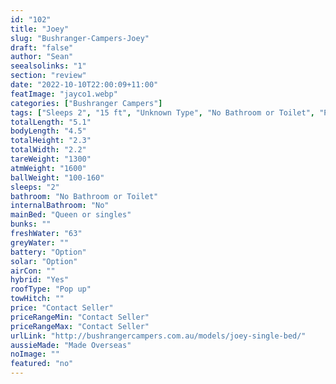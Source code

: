 ```yaml
---
id: "102"
title: "Joey"
slug: "Bushranger-Campers-Joey"
draft: "false"
author: "Sean"
seealsolinks: "1"
section: "review"
date: "2022-10-10T22:00:09+11:00"
featImage: "jayco1.webp"
categories: ["Bushranger Campers"]
tags: ["Sleeps 2", "15 ft", "Unknown Type", "No Bathroom or Toilet", "Pop up", "Price Unknown"]
totalLength: "5.1"
bodyLength: "4.5"
totalHeight: "2.3"
totalWidth: "2.2"
tareWeight: "1300"
atmWeight: "1600"
ballWeight: "100-160"
sleeps: "2"
bathroom: "No Bathroom or Toilet"
internalBathroom: "No"
mainBed: "Queen or singles"
bunks: ""
freshWater: "63"
greyWater: ""
battery: "Option"
solar: "Option"
airCon: ""
hybrid: "Yes"
roofType: "Pop up"
towHitch: ""
price: "Contact Seller"
priceRangeMin: "Contact Seller"
priceRangeMax: "Contact Seller"
urlLink: "http://bushrangercampers.com.au/models/joey-single-bed/"
aussieMade: "Made Overseas"
noImage: ""
featured: "no"
---
```

